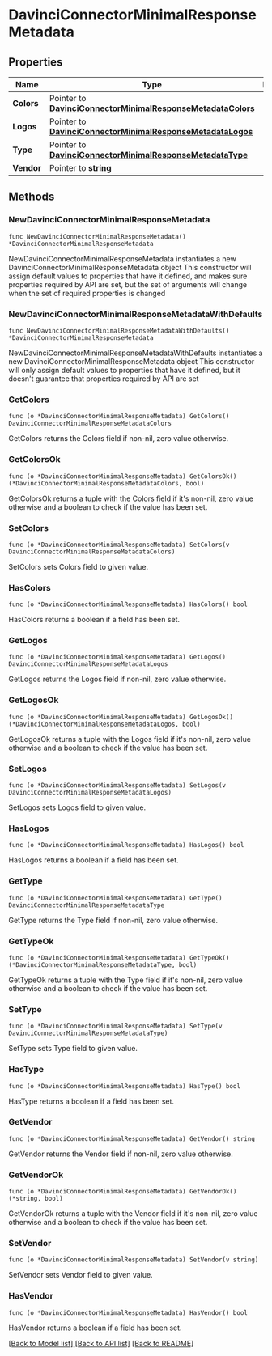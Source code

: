 # DavinciConnectorMinimalResponseMetadata

## Properties

Name | Type | Description | Notes
------------ | ------------- | ------------- | -------------
**Colors** | Pointer to [**DavinciConnectorMinimalResponseMetadataColors**](DavinciConnectorMinimalResponseMetadataColors.md) |  | [optional] 
**Logos** | Pointer to [**DavinciConnectorMinimalResponseMetadataLogos**](DavinciConnectorMinimalResponseMetadataLogos.md) |  | [optional] 
**Type** | Pointer to [**DavinciConnectorMinimalResponseMetadataType**](DavinciConnectorMinimalResponseMetadataType.md) |  | [optional] 
**Vendor** | Pointer to **string** |  | [optional] 

## Methods

### NewDavinciConnectorMinimalResponseMetadata

`func NewDavinciConnectorMinimalResponseMetadata() *DavinciConnectorMinimalResponseMetadata`

NewDavinciConnectorMinimalResponseMetadata instantiates a new DavinciConnectorMinimalResponseMetadata object
This constructor will assign default values to properties that have it defined,
and makes sure properties required by API are set, but the set of arguments
will change when the set of required properties is changed

### NewDavinciConnectorMinimalResponseMetadataWithDefaults

`func NewDavinciConnectorMinimalResponseMetadataWithDefaults() *DavinciConnectorMinimalResponseMetadata`

NewDavinciConnectorMinimalResponseMetadataWithDefaults instantiates a new DavinciConnectorMinimalResponseMetadata object
This constructor will only assign default values to properties that have it defined,
but it doesn't guarantee that properties required by API are set

### GetColors

`func (o *DavinciConnectorMinimalResponseMetadata) GetColors() DavinciConnectorMinimalResponseMetadataColors`

GetColors returns the Colors field if non-nil, zero value otherwise.

### GetColorsOk

`func (o *DavinciConnectorMinimalResponseMetadata) GetColorsOk() (*DavinciConnectorMinimalResponseMetadataColors, bool)`

GetColorsOk returns a tuple with the Colors field if it's non-nil, zero value otherwise
and a boolean to check if the value has been set.

### SetColors

`func (o *DavinciConnectorMinimalResponseMetadata) SetColors(v DavinciConnectorMinimalResponseMetadataColors)`

SetColors sets Colors field to given value.

### HasColors

`func (o *DavinciConnectorMinimalResponseMetadata) HasColors() bool`

HasColors returns a boolean if a field has been set.

### GetLogos

`func (o *DavinciConnectorMinimalResponseMetadata) GetLogos() DavinciConnectorMinimalResponseMetadataLogos`

GetLogos returns the Logos field if non-nil, zero value otherwise.

### GetLogosOk

`func (o *DavinciConnectorMinimalResponseMetadata) GetLogosOk() (*DavinciConnectorMinimalResponseMetadataLogos, bool)`

GetLogosOk returns a tuple with the Logos field if it's non-nil, zero value otherwise
and a boolean to check if the value has been set.

### SetLogos

`func (o *DavinciConnectorMinimalResponseMetadata) SetLogos(v DavinciConnectorMinimalResponseMetadataLogos)`

SetLogos sets Logos field to given value.

### HasLogos

`func (o *DavinciConnectorMinimalResponseMetadata) HasLogos() bool`

HasLogos returns a boolean if a field has been set.

### GetType

`func (o *DavinciConnectorMinimalResponseMetadata) GetType() DavinciConnectorMinimalResponseMetadataType`

GetType returns the Type field if non-nil, zero value otherwise.

### GetTypeOk

`func (o *DavinciConnectorMinimalResponseMetadata) GetTypeOk() (*DavinciConnectorMinimalResponseMetadataType, bool)`

GetTypeOk returns a tuple with the Type field if it's non-nil, zero value otherwise
and a boolean to check if the value has been set.

### SetType

`func (o *DavinciConnectorMinimalResponseMetadata) SetType(v DavinciConnectorMinimalResponseMetadataType)`

SetType sets Type field to given value.

### HasType

`func (o *DavinciConnectorMinimalResponseMetadata) HasType() bool`

HasType returns a boolean if a field has been set.

### GetVendor

`func (o *DavinciConnectorMinimalResponseMetadata) GetVendor() string`

GetVendor returns the Vendor field if non-nil, zero value otherwise.

### GetVendorOk

`func (o *DavinciConnectorMinimalResponseMetadata) GetVendorOk() (*string, bool)`

GetVendorOk returns a tuple with the Vendor field if it's non-nil, zero value otherwise
and a boolean to check if the value has been set.

### SetVendor

`func (o *DavinciConnectorMinimalResponseMetadata) SetVendor(v string)`

SetVendor sets Vendor field to given value.

### HasVendor

`func (o *DavinciConnectorMinimalResponseMetadata) HasVendor() bool`

HasVendor returns a boolean if a field has been set.


[[Back to Model list]](../README.md#documentation-for-models) [[Back to API list]](../README.md#documentation-for-api-endpoints) [[Back to README]](../README.md)


